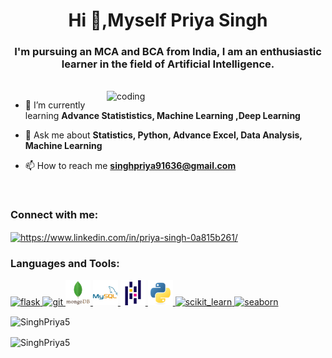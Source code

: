 


<h1 align="center">Hi 👋,Myself Priya Singh</h1>
<h3 align="center">I'm pursuing an MCA and BCA from India, I am an enthusiastic learner in the field of Artificial Intelligence.</h3>
<br>

<img align = "right" alt = "coding" width = "350" src = "https://github.com/SinghPriya5/SinghPriya5/blob/main/1_B4NL8NsOivEV0UUx8CdYZg.gif">



- 🌱 I’m currently learning **Advance Statististics, Machine Learning ,Deep Learning**

- 💬 Ask me about **Statistics, Python, Advance Excel, Data Analysis, Machine Learning**

- 📫 How to reach me **singhpriya91636@gmail.com**
<br>
<h3 align="left">Connect with me:</h3>
<p align="left">
<a href="https://www.linkedin.com/in/priya-singh-0a815b261?utm_source=share&utm_campaign=share_via&utm_content=profile&utm_medium=android_app" target="blank"><img align="center" src="https://raw.githubusercontent.com/rahuldkjain/github-profile-readme-generator/master/src/images/icons/Social/linked-in-alt.svg" alt="https://www.linkedin.com/in/priya-singh-0a815b261/" height="30" width="40" /></a>
</p>

<h3 align="left">Languages and Tools:</h3>
<p align="left">  <a href="https://flask.palletsprojects.com/" target="_blank" rel="noreferrer"> <img src="https://flask.palletsprojects.com/en/stable/_images/flask-horizontal.png" alt="flask" width="40" height="40"/> </a> <a href="https://git-scm.com/" target="_blank" rel="noreferrer"> <img src="https://www.vectorlogo.zone/logos/git-scm/git-scm-icon.svg" alt="git" width="60" height="50"/> </a> <a href="https://www.mongodb.com/" target="_blank" rel="noreferrer"> <img src="https://raw.githubusercontent.com/devicons/devicon/master/icons/mongodb/mongodb-original-wordmark.svg" alt="mongodb" width="40" height="40"/> </a> <a href="https://www.mysql.com/" target="_blank" rel="noreferrer"> <img src="https://raw.githubusercontent.com/devicons/devicon/master/icons/mysql/mysql-original-wordmark.svg" alt="mysql" width="40" height="40"/> </a> <a href="https://pandas.pydata.org/" target="_blank" rel="noreferrer"> <img src="https://raw.githubusercontent.com/devicons/devicon/2ae2a900d2f041da66e950e4d48052658d850630/icons/pandas/pandas-original.svg" alt="pandas" width="40" height="40"/> </a> <a href="https://www.python.org" target="_blank" rel="noreferrer"> <img src="https://raw.githubusercontent.com/devicons/devicon/master/icons/python/python-original.svg" alt="python" width="40" height="40"/> </a> <a href="https://scikit-learn.org/" target="_blank" rel="noreferrer"> <img src="https://upload.wikimedia.org/wikipedia/commons/0/05/Scikit_learn_logo_small.svg" alt="scikit_learn" width="40" height="40"/> </a> <a href="https://seaborn.pydata.org/" target="_blank" rel="noreferrer"> <img src="https://seaborn.pydata.org/_images/logo-mark-lightbg.svg" alt="seaborn" width="40" height="40"/> </a> </p>

<p><img align="center" src="https://github-readme-stats.vercel.app/api/top-langs?username=SinghPriya5&show_icons=true&locale=en&layout=compact" alt="SinghPriya5" /></p>


<p><img align="center" src="https://github-readme-streak-stats.herokuapp.com/?user=SinghPriya5&" alt="SinghPriya5" /></p>
